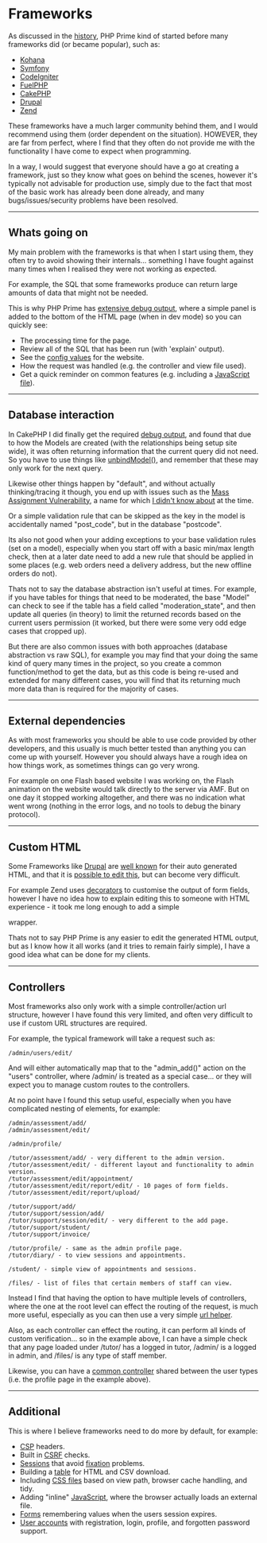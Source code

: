 
# Frameworks

As discussed in the [history](../../doc/notes/history.md), PHP Prime kind of started before many frameworks did (or became popular), such as:

* [Kohana](http://kohanaframework.org)
* [Symfony](http://symfony.com)
* [CodeIgniter](http://ellislab.com/codeigniter)
* [FuelPHP](http://fuelphp.com/)
* [CakePHP](http://www.cakephp.org)
* [Drupal](https://www.drupal.org)
* [Zend](http://framework.zend.com)

These frameworks have a much larger community behind them, and I would recommend using them (order dependent on the situation). HOWEVER, they are far from perfect, where I find that they often do not provide me with the functionality I have come to expect when programming.

In a way, I would suggest that everyone should have a go at creating a framework, just so they know what goes on behind the scenes, however it's typically not advisable for production use, simply due to the fact that most of the basic work has already been done already, and many bugs/issues/security problems have been resolved.

---

## Whats going on

My main problem with the frameworks is that when I start using them, they often try to avoid showing their internals... something I have fought against many times when I realised they were not working as expected.

For example, the SQL that some frameworks produce can return large amounts of data that might not be needed.

This is why PHP Prime has [extensive debug output](../../doc/setup/debug.md), where a simple panel is added to the bottom of the HTML page (when in dev mode) so you can quickly see:

* The processing time for the page.
* Review all of the SQL that has been run (with 'explain' output).
* See the [config values](../../doc/setup/config.md) for the website.
* How the request was handled (e.g. the controller and view file used).
* Get a quick reminder on common features (e.g. including a [JavaScript file](../../doc/setup/resources.md)).

---

## Database interaction

In CakePHP I did finally get the required [debug output](https://github.com/craigfrancis/framework/blob/master/resources/alternatives/cakePHP/dbo_mysql_custom.php), and found that due to how the Models are created (with the relationships being setup site wide), it was often returning information that the current query did not need. So you have to use things like [unbindModel()](http://book.cakephp.org/2.0/en/models/associations-linking-models-together.html#creating-and-destroying-associations-on-the-fly), and remember that these may only work for the next query.

Likewise other things happen by "default", and without actually thinking/tracing it though, you end up with issues such as the [Mass Assignment Vulnerability](https://stackoverflow.com/q/10458468/), a name for which [I didn't know about](https://groups.google.com/d/topic/cake-php/yvl-x88hl6E/discussion) at the time.

Or a simple validation rule that can be skipped as the key in the model is accidentally named "post_code", but in the database "postcode".

Its also not good when your adding exceptions to your base validation rules (set on a model), especially when you start off with a basic min/max length check, then at a later date need to add a new rule that should be applied in some places (e.g. web orders need a delivery address, but the new offline orders do not).

Thats not to say the database abstraction isn't useful at times. For example, if you have tables for things that need to be moderated, the base "Model" can check to see if the table has a field called "moderation_state", and then update all queries (in theory) to limit the returned records based on the current users permission (it worked, but there were some very odd edge cases that cropped up).

But there are also common issues with both approaches (database abstraction vs raw SQL), for example you may find that your doing the same kind of query many times in the project, so you create a common function/method to get the data, but as this code is being re-used and extended for many different cases, you will find that its returning much more data than is required for the majority of cases.

---

## External dependencies

As with most frameworks you should be able to use code provided by other developers, and this usually is much better tested than anything you can come up with yourself. However you should always have a rough idea on how things work, as sometimes things can go very wrong.

For example on one Flash based website I was working on, the Flash animation on the website would talk directly to the server via AMF. But on one day it stopped working altogether, and there was no indication what went wrong (nothing in the error logs, and no tools to debug the binary protocol).

---

## Custom HTML

Some Frameworks like [Drupal](https://www.drupal.org) are [well known](https://www.drupal.org/node/1324382) for their auto generated HTML, and that it is [possible to edit this](http://api.drupal.org/api/drupal/includes%21module.inc/group/hooks/7), but can become very difficult.

For example Zend uses [decorators](http://framework.zend.com/manual/1.12/en/zend.form.decorators.html) to customise the output of form fields, however I have no idea how to explain editing this to someone with HTML experience - it took me long enough to add a simple <div> wrapper.

Thats not to say PHP Prime is any easier to edit the generated HTML output, but as I know how it all works (and it tries to remain fairly simple), I have a good idea what can be done for my clients.

---

## Controllers

Most frameworks also only work with a simple controller/action url structure, however I have found this very limited, and often very difficult to use if custom URL structures are required.

For example, the typical framework will take a request such as:

	/admin/users/edit/

And will either automatically map that to the "admin_add()" action on the "users" controller, where /admin/ is treated as a special case... or they will expect you to manage custom routes to the controllers.

At no point have I found this setup useful, especially when you have complicated nesting of elements, for example:

	/admin/assessment/add/
	/admin/assessment/edit/

	/admin/profile/

	/tutor/assessment/add/ - very different to the admin version.
	/tutor/assessment/edit/ - different layout and functionality to admin version.
	/tutor/assessment/edit/appointment/
	/tutor/assessment/edit/report/edit/ - 10 pages of form fields.
	/tutor/assessment/edit/report/upload/

	/tutor/support/add/
	/tutor/support/session/add/
	/tutor/support/session/edit/ - very different to the add page.
	/tutor/support/student/
	/tutor/support/invoice/

	/tutor/profile/ - same as the admin profile page.
	/tutor/diary/ - to view sessions and appointments.

	/student/ - simple view of appointments and sessions.

	/files/ - list of files that certain members of staff can view.

Instead I find that having the option to have multiple levels of controllers, where the one at the root level can effect the routing of the request, is much more useful, especially as you can then use a very simple [url helper](../../../doc/helpers/url.md).

Also, as each controller can effect the routing, it can perform all kinds of custom verification... so in the example above, I can have a simple check that any page loaded under /tutor/ has a logged in tutor, /admin/ is a logged in admin, and /files/ is any type of staff member.

Likewise, you can have a [common controller](../../doc/setup/controllers.md) shared between the user types (i.e. the profile page in the example above).

---

## Additional

This is where I believe frameworks need to do more by default, for example:

- [CSP](../../doc/security/csp.md) headers.
- Built in [CSRF](../../doc/security/csrf.md) checks.
- [Sessions](../../doc/helpers/session.md) that avoid [fixation](../../doc/security/sessions.md) problems.
- Building a [table](../../doc/helpers/table.md) for HTML and CSV download.
- Including [CSS files](../../doc/setup/resources.md) based on view path, browser cache handling, and tidy.
- Adding "inline" [JavaScript](../../doc/setup/resources.md), where the browser actually loads an external file.
- [Forms](../../doc/helpers/form.md) remembering values when the users session expires.
- [User accounts](../../doc/helpers/user.md) with registration, login, profile, and forgotten password support.
